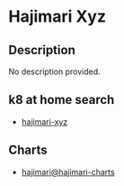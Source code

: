# Hajimari Xyz

## Description

No description provided.

## k8 at home search

- [hajimari-xyz](https://nanne.dev/k8s-at-home-search/#/hajimari-xyz)

## Charts

- [hajimari@hajimari-charts](https://hajimari.io/)
